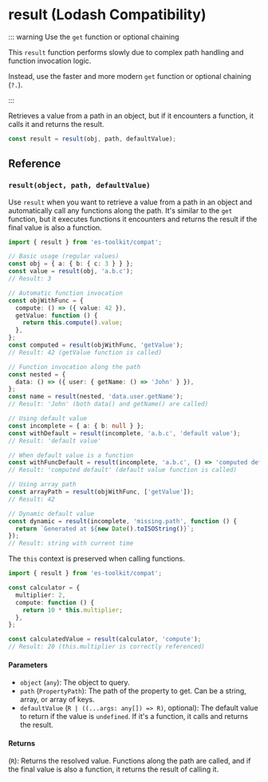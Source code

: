 # result (Lodash Compatibility)

::: warning Use the `get` function or optional chaining

This `result` function performs slowly due to complex path handling and function invocation logic.

Instead, use the faster and more modern `get` function or optional chaining (`?.`).

:::

Retrieves a value from a path in an object, but if it encounters a function, it calls it and returns the result.

```typescript
const result = result(obj, path, defaultValue);
```

## Reference

### `result(object, path, defaultValue)`

Use `result` when you want to retrieve a value from a path in an object and automatically call any functions along the path. It's similar to the `get` function, but it executes functions it encounters and returns the result if the final value is also a function.

```typescript
import { result } from 'es-toolkit/compat';

// Basic usage (regular values)
const obj = { a: { b: { c: 3 } } };
const value = result(obj, 'a.b.c');
// Result: 3

// Automatic function invocation
const objWithFunc = {
  compute: () => ({ value: 42 }),
  getValue: function () {
    return this.compute().value;
  },
};
const computed = result(objWithFunc, 'getValue');
// Result: 42 (getValue function is called)

// Function invocation along the path
const nested = {
  data: () => ({ user: { getName: () => 'John' } }),
};
const name = result(nested, 'data.user.getName');
// Result: 'John' (both data() and getName() are called)

// Using default value
const incomplete = { a: { b: null } };
const withDefault = result(incomplete, 'a.b.c', 'default value');
// Result: 'default value'

// When default value is a function
const withFuncDefault = result(incomplete, 'a.b.c', () => 'computed default');
// Result: 'computed default' (default value function is called)

// Using array path
const arrayPath = result(objWithFunc, ['getValue']);
// Result: 42

// Dynamic default value
const dynamic = result(incomplete, 'missing.path', function () {
  return `Generated at ${new Date().toISOString()}`;
});
// Result: string with current time
```

The `this` context is preserved when calling functions.

```typescript
import { result } from 'es-toolkit/compat';

const calculator = {
  multiplier: 2,
  compute: function () {
    return 10 * this.multiplier;
  },
};

const calculatedValue = result(calculator, 'compute');
// Result: 20 (this.multiplier is correctly referenced)
```

#### Parameters

- `object` (`any`): The object to query.
- `path` (`PropertyPath`): The path of the property to get. Can be a string, array, or array of keys.
- `defaultValue` (`R | ((...args: any[]) => R)`, optional): The default value to return if the value is `undefined`. If it's a function, it calls and returns the result.

#### Returns

(`R`): Returns the resolved value. Functions along the path are called, and if the final value is also a function, it returns the result of calling it.

